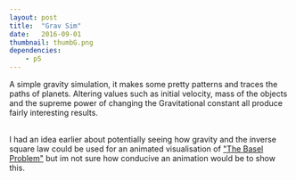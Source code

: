 ```yaml
---
layout: post
title:  "Grav Sim"
date:   2016-09-01
thumbnail: thumbG.png
dependencies:
    - p5
---
```


A simple gravity simulation, it makes some pretty patterns and traces the paths of planets. Altering values such as initial velocity, mass of the objects and the supreme power of changing the Gravitational constant all produce fairly interesting results.
<br><br>

I had an idea earlier about potentially seeing how gravity and the inverse square law could be used for an animated visualisation of ["The Basel Problem"](https://en.wikipedia.org/wiki/Basel_problem) but im not sure how conducive an animation would be to show this.

<div id="sketch-holder">
    <script type="text/javascript" src="planet.js"></script>
    <script type="text/javascript" src="sketch.js"></script>
</div>

